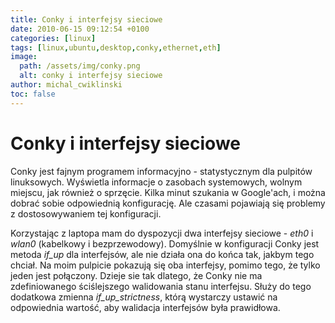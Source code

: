 ```yaml
---
title: Conky i interfejsy sieciowe
date: 2010-06-15 09:12:54 +0100
categories: [linux]
tags: [linux,ubuntu,desktop,conky,ethernet,eth]
image:
  path: /assets/img/conky.png
  alt: conky i interfejsy sieciowe
author: michal_cwiklinski
toc: false
---
```


# Conky i interfejsy sieciowe

Conky jest fajnym programem informacyjno - statystycznym dla pulpitów linuksowych. Wyświetla informacje o zasobach systemowych, wolnym miejscu, jak również o sprzęcie. Kilka minut szukania w Google'ach, i można dobrać sobie odpowiednią konfigurację. Ale czasami pojawiają się problemy z dostosowywaniem tej konfiguracji.

Korzystając z laptopa mam do dyspozycji dwa interfejsy sieciowe - _eth0_ i _wlan0_ (kabelkowy i bezprzewodowy). Domyślnie w konfiguracji Conky jest metoda _if_up_ dla interfejsów, ale nie działa ona do końca tak, jakbym tego chciał. Na moim pulpicie pokazują się oba interfejsy, pomimo tego, że tylko jeden jest połączony. Dzieje sie tak dlatego, że Conky nie ma zdefiniowanego ściślejszego walidowania stanu interfejsu. Służy do tego dodatkowa zmienna _if_up_strictness_, którą wystarczy ustawić na odpowiednia wartość, aby walidacja interfejsów była prawidłowa.